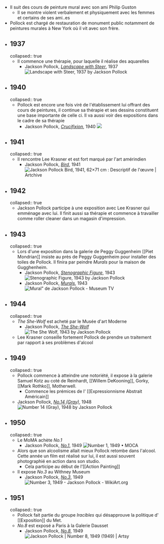 - Il suit des cours de peinture mural avec son ami Philip Guston
	- Il se montre violent verbalement et physiquement avec les femmes et certains de ses ami..es
- Pollock est chargé de restauration de monument public notamment de peintures murales à New York où il vit avec son frère.
- ## 1937
  collapsed:: true
	- Il commence une thérapie, pour laquelle il réalise des aquarelles
		- Jackson Pollock, [*Landscape with Steer*](https://www.jackson-pollock.org/landscape-with-steer.jsp), 1937 ![Landscape with Steer, 1937 by Jackson Pollock](https://www.jackson-pollock.org/assets/img/paintings/landscape-with-steer.jpg)
- ## 1940
  collapsed:: true
	- Pollock est encore une fois viré de l'établissement lui offrant des cours de peintures, il continue sa thérapie et ses dessins constituent une base importante de celle ci. Il va aussi voir des expositions dans le cadre de sa thérapie
		- Jackson Pollock, [*Crucifixion*](https://schabrieres.wordpress.com/2018/11/27/stephane-bernard-crucifixion/jackson_pollock_crucifixion_1939-40/), 1940 ![](https://schabrieres.wordpress.com/wp-content/uploads/2019/11/jackson_pollock_crucifixion_1939-40.jpg?w=735)
- ## 1941
  collapsed:: true
	- Il rencontre Lee Krasner et est fort marqué par l'art amérindien
		- Jackson Pollock, [*Bird*](https://arthive.com/fr/jacksonpollock/works/377963~Bird), 1941 ![Jackson Pollock Bird, 1941, 62×71 cm : Descriptif de l'œuvre | Artchive](https://arthive.com/res/media/img/oy1000/work/7af/291695@2x.jpeg)
- ## 1942
  collapsed:: true
	- Jackson Pollock participe à une exposition avec Lee Krasner qui emménage avec lui. Il finit aussi sa thérapie et commence à travailler comme roller cleaner dans un magasin d'impression.
- ## 1943
  collapsed:: true
	- Lors d'une exposition dans la galerie de Peggy Guggenheim [[Piet Mondrian]] insiste au près de Peggy Guggenheim pour installer des toiles de Pollock. Il finira par peindre *Murals* pour la maison de Gugghenheim.
		- Jackson Pollock, [*Stenographic Figure*](https://www.jackson-pollock.org/stenographic-figure.jsp), 1943 ![Stenographic Figure, 1943 by Jackson Pollock](https://www.jackson-pollock.org/assets/img/paintings/stenographic-figure.jpg)
		- Jackson Pollock, [*Murals*](https://www.museumtv.art/artnews/oeuvres/mural-de-jackson-pollock/), 1943 ![Mural​" de Jackson Pollock - Museum TV](https://www.museumtv.art/wp-content/uploads/2021/05/4B65A03D-DE00-4193-A11D-0443AA1E0D37_4_5005_c-1.jpeg)
- ## 1944
  collapsed:: true
	- *The She-Wolf* est acheté par le Musée d'art Moderne
		- Jackson Pollock, [*The She-Wolf*](https://www.jackson-pollock.org/the-she-wolf.jsp) ![The She Wolf, 1943 by Jackson Pollock](https://www.jackson-pollock.org/assets/img/paintings/the-she-wolf.jpg)
	- Lee Krasner conseille fortement Pollock de prendre un traitement par rapport à ses problèmes d'alcool
- ## 1949
  collapsed:: true
	- Pollock commence à atteindre une notoriété, il expose à la galerie Samuel Kotz au coté de Reinhardt, [[Willem DeKooning]], Gorky, [[Mark Rothko]], Motherwell.
		- Commence les prémices de l' [[Expressionnisme Abstrait Américain]]
	- Jackson Pollock, [*No.14 (Gray)*](https://www.jackson-pollock.org/number-14-gray.jsp), 1948 ![Number 14 (Gray), 1948 by Jackson Pollock](https://www.jackson-pollock.org/assets/img/paintings/number-14-gray.jpg)
- ## 1950
  collapsed:: true
	- Le MoMA achète *No.1*
		- Jackson Pollock, [*No.1*](https://www.moca.org/collection/work/number-1), 1949 ![Number 1, 1949 • MOCA](https://www.moca.org/storage/app/uploads/public/55e/775/674/thumb_820_1120_0_0_0_auto.jpg)
	- Alors que son alcoolisme allait mieux Pollock retombe dans l'alcool. Cette année un film est réalisé sur lui, il est aussi souvent photographié en action dans son studio.
		- Cela participe au début de l'[[Action Painting]]
	- Il expose *No.3* au Withney Museum
		- Jackson Pollock, [*No.3*](https://www.wikiart.org/en/jackson-pollock/number-3-1), 1949 ![Number 3, 1949 - Jackson Pollock - WikiArt.org](https://uploads6.wikiart.org/number-3(2).jpg!Large.jpg)
- ## 1951
  collapsed:: true
	- Pollock fait partie du groupe *Iracibles* qui désapprouve la politique d' [[Exposition]] du Met.
	- *No.8* est exposé a Paris à la Galerie Dausset
		- Jackson Pollock, [*No.8*](https://www.artsy.net/artwork/jackson-pollock-number-8-1949), 1949 ![Jackson Pollock | Number 8, 1949 (1949) | Artsy](https://d7hftxdivxxvm.cloudfront.net/?height=311&quality=80&resize_to=fit&src=https%3A%2F%2Fd32dm0rphc51dk.cloudfront.net%2FFq0FyqH474jtKIj3ByW70g%2Flarge.jpg&width=640)